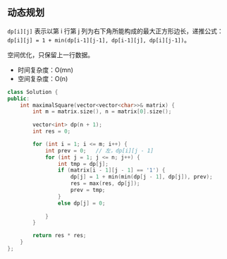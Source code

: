 ## 动态规划

`dp[i][j]` 表示以第 i 行第 j 列为右下角所能构成的最大正方形边长，递推公式： `dp[i][j] = 1 + min(dp[i-1][j-1], dp[i-1][j], dp[i][j-1])`。

空间优化，只保留上一行数据。

- 时间复杂度：O(mn)
- 空间复杂度：O(n)

```c++
class Solution {
public:
    int maximalSquare(vector<vector<char>>& matrix) {
        int m = matrix.size(), n = matrix[0].size();
        
        vector<int> dp(n + 1);
        int res = 0;

        for (int i = 1; i <= m; i++) {
            int prev = 0;   // 左，dp[i][j - 1]
            for (int j = 1; j <= n; j++) {
                int tmp = dp[j];
                if (matrix[i - 1][j - 1] == '1') {
                    dp[j] = 1 + min(min(dp[j - 1], dp[j]), prev);
                    res = max(res, dp[j]);
                    prev = tmp;
                }
                else dp[j] = 0;                
                
            }
        }

        return res * res;
    }
};
```
